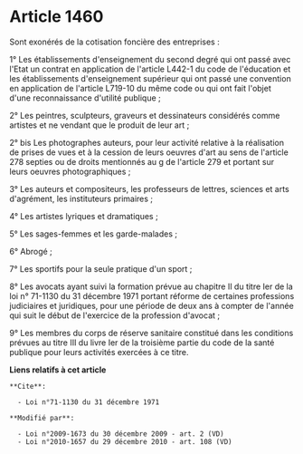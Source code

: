 # Article 1460

Sont exonérés de la cotisation foncière des entreprises :

1° Les établissements d'enseignement du second degré qui ont passé avec l'Etat un contrat en application de l'article L442-1
du code de l'éducation et les établissements d'enseignement supérieur qui ont passé une convention en application de
l'article L719-10 du même code ou qui ont fait l'objet d'une reconnaissance d'utilité publique ;

2° Les peintres, sculpteurs, graveurs et dessinateurs considérés comme artistes et ne vendant que le produit de leur art ;

2° bis Les photographes auteurs, pour leur activité relative à la réalisation de prises de vues et à la cession de leurs
oeuvres d'art au sens de l'article 278 septies ou de droits mentionnés au g de l'article 279 et portant sur leurs oeuvres
photographiques ;

3° Les auteurs et compositeurs, les professeurs de lettres, sciences et arts d'agrément, les instituteurs primaires ;

4° Les artistes lyriques et dramatiques ;

5° Les sages-femmes et les garde-malades ;

6° Abrogé ;

7° Les sportifs pour la seule pratique d'un sport ;

8° Les avocats ayant suivi la formation prévue au chapitre II du titre Ier de la loi n° 71-1130 du 31 décembre 1971 portant
réforme de certaines professions judiciaires et juridiques, pour une période de deux ans à compter de l'année qui suit le
début de l'exercice de la profession d'avocat ;

9° Les membres du corps de réserve sanitaire constitué dans les conditions prévues au titre III du livre Ier de la troisième
partie du code de la santé publique pour leurs activités exercées à ce titre.

**Liens relatifs à cet article**

	**Cite**:

	  - Loi n°71-1130 du 31 décembre 1971

	**Modifié par**:

	  - Loi n°2009-1673 du 30 décembre 2009 - art. 2 (VD)
	  - Loi n°2010-1657 du 29 décembre 2010 - art. 108 (VD)
